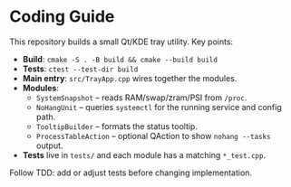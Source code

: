 # Coding Guide

This repository builds a small Qt/KDE tray utility. Key points:

* **Build**: `cmake -S . -B build && cmake --build build`
* **Tests**: `ctest --test-dir build`
* **Main entry**: `src/TrayApp.cpp` wires together the modules.
* **Modules**:
  * `SystemSnapshot` – reads RAM/swap/zram/PSI from `/proc`.
  * `NoHangUnit` – queries `systemctl` for the running service and config path.
  * `TooltipBuilder` – formats the status tooltip.
  * `ProcessTableAction` – optional QAction to show `nohang --tasks` output.
* **Tests** live in `tests/` and each module has a matching `*_test.cpp`.

Follow TDD: add or adjust tests before changing implementation.
